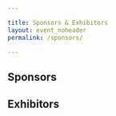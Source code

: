 ```yaml
---

title: Sponsors & Exhibitors
layout: event_noheader
permalink: /sponsors/

---
```


## Sponsors



## Exhibitors